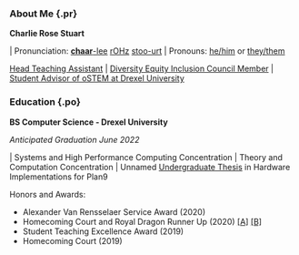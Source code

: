 ### About Me {.pr}

**Charlie Rose Stuart**

| Pronunciation:
  [**chaar**-lee](https://dictionary.cambridge.org/us/media/english/us_pron/u/usc/uscld/uscld03012.mp3)
  [rOHz](https://dictionary.cambridge.org/us/media/english/us_pron/r/ros/rose_/rose.mp3)
  [stoo-urt](https://www.youtube.com/watch?v=TiZLArcwcGA)
| Pronouns:
  [he/him](http://pronoun.is/he)
  or
  [they/them](http://pronoun.is/they/.../themselves)

[Head Teaching Assistant](https://charlierose.dev/experience/index.html#headta)
|
[Diversity Equity Inclusion Council Member](https://charlierose.dev/activism.html#cci)
|
[Student Advisor of oSTEM at Drexel University](https://charlierose.dev/activism.html#ostem)

### Education {.po}

**BS Computer Science - Drexel University**

_Anticipated Graduation June 2022_

| Systems and High Performance Computing Concentration
| Theory and Computation Concentration
| Unnamed [Undergraduate Thesis](https://charlierose.dev/projects/#ugthesis) in Hardware Implementations for Plan9

Honors and Awards:

- Alexander Van Rensselaer Service Award (2020)
- Homecoming Court and Royal Dragon Runner Up (2020)
	[[A]](files/homecoming2020_fry.jpg)
	[[B]](files/homecoming2020_wings.jpg)
- Student Teaching Excellence Award (2019)
- Homecoming Court (2019)

